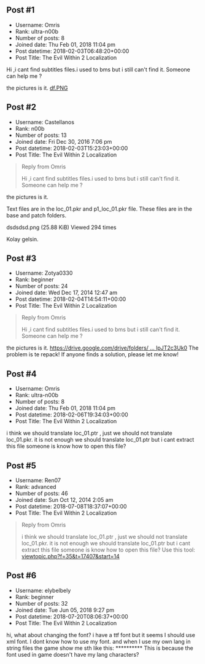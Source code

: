 ## Post #1
- Username: Omris
- Rank: ultra-n00b
- Number of posts: 8
- Joined date: Thu Feb 01, 2018 11:04 pm
- Post datetime: 2018-02-03T06:48:20+00:00
- Post Title: The Evil Within 2 Localization

Hi ,i cant find subtitles files.i used to bms but i still can't find it. Someone can help me ?

the pictures is it.
[df.PNG](https://xentaxbackup.github.io/file/13867_df.PNG)
## Post #2
- Username: Castellanos
- Rank: n00b
- Number of posts: 13
- Joined date: Fri Dec 30, 2016 7:06 pm
- Post datetime: 2018-02-03T15:23:03+00:00
- Post Title: The Evil Within 2 Localization

> Reply from Omris
>
> Hi ,i cant find subtitles files.i used to bms but i still can't find it. Someone can help me ?

the pictures is it.

Text files are in the loc_01.pkr and p1_loc_01.pkr file. These files are in the base and patch folders.



dsdsdsd.png (25.88 KiB) Viewed 294 times




Kolay gelsin.
## Post #3
- Username: Zotya0330
- Rank: beginner
- Number of posts: 24
- Joined date: Wed Dec 17, 2014 12:47 am
- Post datetime: 2018-02-04T14:54:11+00:00
- Post Title: The Evil Within 2 Localization

> Reply from Omris
>
> Hi ,i cant find subtitles files.i used to bms but i still can't find it. Someone can help me ?

the pictures is it.
[https://drive.google.com/drive/folders/ ... lpJT2c3Uk0](https://drive.google.com/drive/folders/0B7LaUGSR3677MFlBRlpJT2c3Uk0)
The problem is te repack! If anyone finds a solution, please let me know!
## Post #4
- Username: Omris
- Rank: ultra-n00b
- Number of posts: 8
- Joined date: Thu Feb 01, 2018 11:04 pm
- Post datetime: 2018-02-06T19:34:03+00:00
- Post Title: The Evil Within 2 Localization

i think we should translate loc_01.ptr , just we should not translate loc_01.pkr. it is not enough we should translate loc_01.ptr but i cant extract this file someone is know how to open this file?
## Post #5
- Username: Ren07
- Rank: advanced
- Number of posts: 46
- Joined date: Sun Oct 12, 2014 2:05 am
- Post datetime: 2018-07-08T18:37:07+00:00
- Post Title: The Evil Within 2 Localization

> Reply from Omris
>
> i think we should translate loc_01.ptr , just we should not translate loc_01.pkr. it is not enough we should translate loc_01.ptr but i cant extract this file someone is know how to open this file?
Use this tool: [viewtopic.php?f=35&t=17407&start=14](http://forum.xentax.com/viewtopic.php?f=35&t=17407&start=14)
## Post #6
- Username: elybelbely
- Rank: beginner
- Number of posts: 32
- Joined date: Tue Jun 05, 2018 9:27 pm
- Post datetime: 2018-07-20T08:06:37+00:00
- Post Title: The Evil Within 2 Localization

hi, what about changing the font? i have a ttf font but it seems I should use xml font. I dont know how to use my font.
and when I use my own lang in string files the game show me sth like this: **********
This is because the font used in game doesn't have my lang characters?
